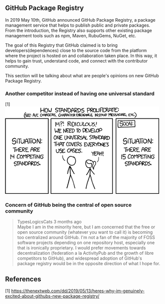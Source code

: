 ## GitHub Package Registry
In 2019 May 10th, GitHub announced GitHub Package Registry, a package management service that helps to publish public and private packages. From the introduction, the Registry also supports other existing package management tools such as npm, Maven, RubuGems, NuGet, etc.

The goal of this Registry that GitHub claimed is to bring developers(dependences) close to the source code from the platform where the project is hosted on and collaboration taken place. In this way, it helps to gain trust, understand code, and connect with the contributor community.

This section will be talking about what are people's opinions on new GitHub Package Registry.

### Another competitor instead of having one universal standard

[1]
![GitHub Registry Standards](https://github.com/SiRumCz/interdependency-problems-in-SECOs/blob/master/src/misc/standards.png)

### Concern of GitHub being the central of open source community

>TypesLogicsCats 3 months ago<br>
>Maybe I am in the minority here, but I am concerned that the free or open source community (whatever you want to call it) is becoming too centralized around GitHub. I'm not a fan of the majority of FOSS software projects depending on one repository host, especially one that is ironically proprietary. I would prefer movements towards decentralization (federation a la ActivityPub and the growth of libre competitors to GitHub), and widespread adoption of GitHub's package registry would be in the opposite direction of what I hope for.

## References
[1] https://thenextweb.com/dd/2019/05/13/heres-why-im-genuinely-excited-about-githubs-new-package-registry/

